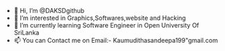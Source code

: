 - 👋 Hi, I’m @DAKSDgithub
- 👀 I’m interested in Graphics,Softwares,website and Hacking
- 🌱 I’m currently learning Software Engineer in Open University Of SriLanka
- 📫 You can Contact me on Email:- Kaumudithasandeepa199"gmail.com

<!---
DAKSDgithub/DAKSDgithub is a ✨ special ✨ repository because its `README.md` (this file) appears on your GitHub profile.
You can click the Preview link to take a look at your changes.
--->
